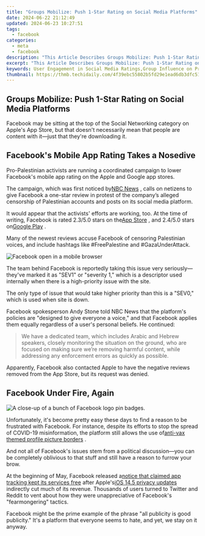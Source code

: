 ```yaml
---
title: "Groups Mobilize: Push 1-Star Rating on Social Media Platforms"
date: 2024-06-22 21:12:49
updated: 2024-06-23 10:27:51
tags:
  - facebook
categories:
  - meta
  - facebook
description: "This Article Describes Groups Mobilize: Push 1-Star Rating on Social Media Platforms"
excerpt: "This Article Describes Groups Mobilize: Push 1-Star Rating on Social Media Platforms"
keywords: User Engagement in Social Media Ratings,Group Influence on Product Reviews,Collective Action for Quality Control,Negative Rating Movements on Facebook/Twitter,Social Media Consumer Advocacy,Peer Review Dynamics on Online Platforms,Mobilization Strategies for Customer Satisfaction
thumbnail: https://thmb.techidaily.com/4f39ebc55802b5fd29e1ead6db3dfc5174731a378a897f2615b5059637faad66.png
---
```


## Groups Mobilize: Push 1-Star Rating on Social Media Platforms

 Facebook may be sitting at the top of the Social Networking category on Apple's App Store, but that doesn't necessarily mean that people are content with it—just that they're downloading it.

## Facebook's Mobile App Rating Takes a Nosedive

 Pro-Palestinian activists are running a coordinated campaign to lower Facebook's mobile app rating on the Apple and Google app stores.

 The campaign, which was first noticed by[NBC News](https://www.nbcnews.com/tech/social-media/pro-palestinian-activists-target-facebook-1-star-app-store-reviews-n1268258) , calls on netizens to give Facebook a one-star review in protest of the company’s alleged censorship of Palestinian accounts and posts on its social media platform.

 It would appear that the activists' efforts are working, too. At the time of writing, Facebook is rated 2.3/5.0 stars on the[App Store](https://apps.apple.com/us/app/facebook/id284882215) , and 2.4/5.0 stars on[Google Play](https://www.anrdoezrs.net/links/7251228/type/dlg/sid/UUmuoUeUpU97138/https://play.google.com/store/apps/details?id=com.facebook.katana&hl=en%5FUS&gl=US) .

 Many of the newest reviews accuse Facebook of censoring Palestinian voices, and include hashtags like #FreePalestine and #GazaUnderAttack.

![Facebook open in a mobile browser](https://static1.makeuseofimages.com/wordpress/wp-content/uploads/2021/05/facebook-in-mobile-browser.png)

 The team behind Facebook is reportedly taking this issue very seriously—they've marked it as "SEV1" or "severity 1," which is a descriptor used internally when there is a high-priority issue with the site.

 The only type of issue that would take higher priority than this is a "SEV0," which is used when site is down.

 Facebook spokesperson Andy Stone told NBC News that the platform's policies are "designed to give everyone a voice," and that Facebook applies them equally regardless of a user's personal beliefs. He continued:

> We have a dedicated team, which includes Arabic and Hebrew speakers, closely monitoring the situation on the ground, who are focused on making sure we’re removing harmful content, while addressing any enforcement errors as quickly as possible.

 Apparently, Facebook also contacted Apple to have the negative reviews removed from the App Store, but its request was denied.

## Facebook Under Fire, Again

![A close-up of a bunch of Facebook logo pin badges.](https://static1.makeuseofimages.com/wordpress/wp-content/uploads/2021/05/Facebook-Launches-Transparency-Center-Featured.jpg)

 Unfortunately, it's become pretty easy these days to find a reason to be frustrated with Facebook. For instance, despite its efforts to stop the spread of COVID-19 misinformation, the platform still allows the use of[anti-vax themed profile picture borders](https://www.makeuseof.com/facebook-anti-vax-profile-borders/) .

 And not all of Facebook's issues stem from a political discussion—you can be completely oblivious to that stuff and still have a reason to furrow your brow.

 At the beginning of May, Facebook released a[notice that claimed app tracking kept its services free](https://www.makeuseof.com/facebook-instagram-user-tracking/) after Apple's[iOS 14.5 privacy updates](https://www.makeuseof.com/apple-releases-ios-14-5-update-iphone-ipad-ipod-touch/) indirectly cut much of its revenue. Thousands of users turned to Twitter and Reddit to vent about how they were unappreciative of Facebook's "fearmongering" tactics.

 Facebook might be the prime example of the phrase "all publicity is good publicity." It's a platform that everyone seems to hate, and yet, we stay on it anyway.


<ins class="adsbygoogle"
     style="display:block"
     data-ad-format="autorelaxed"
     data-ad-client="ca-pub-7571918770474297"
     data-ad-slot="1223367746"></ins>



<ins class="adsbygoogle"
     style="display:block"
     data-ad-client="ca-pub-7571918770474297"
     data-ad-slot="8358498916"
     data-ad-format="auto"
     data-full-width-responsive="true"></ins>

